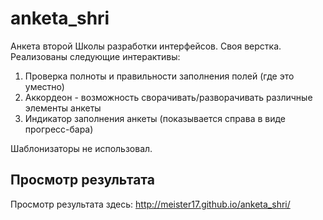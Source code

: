 anketa_shri
===========

Анкета второй Школы разработки интерфейсов. Своя верстка. Реализованы следующие интерактивы:
1) Проверка полноты и правильности заполнения полей (где это уместно)
2) Аккордеон - возможность сворачивать/разворачивать различные элементы анкеты
3) Индикатор заполнения анкеты (показывается справа в виде прогресс-бара)

Шаблонизаторы не использовал.

## Просмотр результата
Просмотр результата здесь: http://meister17.github.io/anketa_shri/
